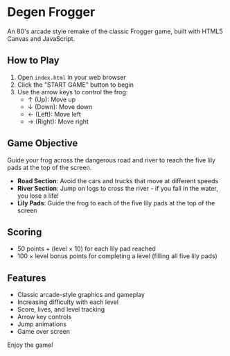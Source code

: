 # Degen Frogger

An 80's arcade style remake of the classic Frogger game, built with HTML5 Canvas and JavaScript.

## How to Play

1. Open `index.html` in your web browser
2. Click the "START GAME" button to begin
3. Use the arrow keys to control the frog:
   - ↑ (Up): Move up
   - ↓ (Down): Move down
   - ← (Left): Move left
   - → (Right): Move right

## Game Objective

Guide your frog across the dangerous road and river to reach the five lily pads at the top of the screen.

- **Road Section**: Avoid the cars and trucks that move at different speeds
- **River Section**: Jump on logs to cross the river - if you fall in the water, you lose a life!
- **Lily Pads**: Guide the frog to each of the five lily pads at the top of the screen

## Scoring

- 50 points + (level × 10) for each lily pad reached
- 100 × level bonus points for completing a level (filling all five lily pads)

## Features

- Classic arcade-style graphics and gameplay
- Increasing difficulty with each level
- Score, lives, and level tracking
- Arrow key controls
- Jump animations
- Game over screen

Enjoy the game! 